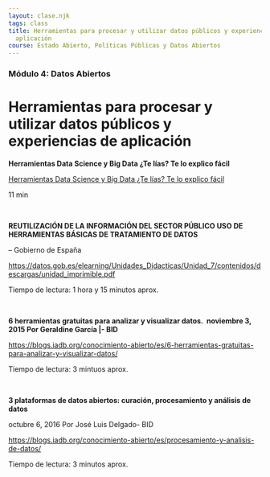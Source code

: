 ```yaml
---
layout: clase.njk
tags: class
title: Herramientas para procesar y utilizar datos públicos y experiencias de
  aplicación
course: Estado Abierto, Políticas Públicas y Datos Abiertos
---
```

### Módulo 4: Datos Abiertos

# Herramientas para procesar y utilizar datos públicos y experiencias de aplicación

**Herramientas Data Science y Big Data ¿Te lías? Te lo explico fácil**

[Herramientas Data Science y Big Data ¿Te lías? Te lo explico fácil](https://www.youtube.com/embed/fyEBS2qpYEk?feature=oembed)

11 min

 

**REUTILIZACIÓN DE LA INFORMACIÓN DEL SECTOR PÚBLICO USO DE HERRAMIENTAS BÁSICAS DE TRATAMIENTO DE DATOS**

– Gobierno de España

<https://datos.gob.es/elearning/Unidades_Didacticas/Unidad_7/contenidos/descargas/unidad_imprimible.pdf>

Tiempo de lectura: 1 hora y 15 minutos aprox.

 

**6 herramientas gratuitas para analizar y visualizar datos.  noviembre 3, 2015 Por Geraldine García |- BID**

<https://blogs.iadb.org/conocimiento-abierto/es/6-herramientas-gratuitas-para-analizar-y-visualizar-datos/>

Tiempo de lectura: 3 mintuos aprox.

 

**3 plataformas de datos abiertos: curación, procesamiento y análisis de datos**

octubre 6, 2016 Por José Luis Delgado- BID

<https://blogs.iadb.org/conocimiento-abierto/es/procesamiento-y-analisis-de-datos/>

Tiempo de lectura: 3 minutos aprox.